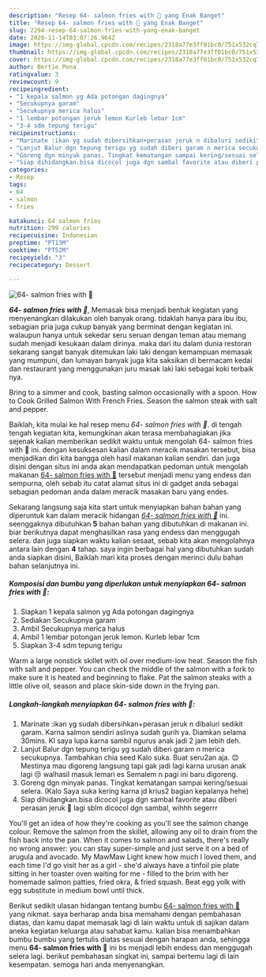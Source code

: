 ```yaml
---
description: "Resep 64- salmon fries with 🍋 yang Enak Banget"
title: "Resep 64- salmon fries with 🍋 yang Enak Banget"
slug: 2294-resep-64-salmon-fries-with-yang-enak-banget
date: 2020-11-14T03:07:26.964Z
image: https://img-global.cpcdn.com/recipes/2318a77e3ff01bc0/751x532cq70/64-salmon-fries-with-🍋-foto-resep-utama.jpg
thumbnail: https://img-global.cpcdn.com/recipes/2318a77e3ff01bc0/751x532cq70/64-salmon-fries-with-🍋-foto-resep-utama.jpg
cover: https://img-global.cpcdn.com/recipes/2318a77e3ff01bc0/751x532cq70/64-salmon-fries-with-🍋-foto-resep-utama.jpg
author: Bertie Pena
ratingvalue: 3
reviewcount: 9
recipeingredient:
- "1 kepala salmon yg Ada potongan dagingnya"
- "Secukupnya garam"
- "Secukupnya merica halus"
- "1 lembar potongan jeruk lemon Kurleb lebar 1cm"
- "3-4 sdm tepung terigu"
recipeinstructions:
- "Marinate :ikan yg sudah dibersihkan+perasan jeruk n dibaluri sedikit garam. Karna salmon sendiri aslinya sudah gurih ya. Diamkan selama 30mins. Kl saya lupa karna sambil ngurus anak jadi 2 jam lebih deh."
- "Lanjut Balur dgn tepung terigu yg sudah diberi garam n merica secukupnya. Tambahkan chia seed Kalo suka. Buat seru2an aja. 😊 Mestinya mau digoreng langsung tapi gak jadi lagi karna urusan anak lagi 😒 walhasil masuk lemari es Semalem n pagi ini baru digoreng."
- "Goreng dgn minyak panas. Tingkat kematangan sampai kering/sesuai selera. (Kalo Saya suka kering karna jd krius2 bagian kepalanya hehe)"
- "Siap dihidangkan.bisa dicocol juga dgn sambal favorite atau diberi perasan jeruk 🍋 lagi sblm dicocol dgn sambal, wihhh segerrr"
categories:
- Resep
tags:
- 64
- salmon
- fries

katakunci: 64 salmon fries 
nutrition: 299 calories
recipecuisine: Indonesian
preptime: "PT13M"
cooktime: "PT52M"
recipeyield: "3"
recipecategory: Dessert

---
```



![64- salmon fries with 🍋](https://img-global.cpcdn.com/recipes/2318a77e3ff01bc0/751x532cq70/64-salmon-fries-with-🍋-foto-resep-utama.jpg)

<b><i>64- salmon fries with 🍋</i></b>, Memasak bisa menjadi bentuk kegiatan yang menyenangkan dilakukan oleh banyak orang. tidaklah hanya para ibu ibu, sebagian pria juga cukup banyak yang berminat dengan kegiatan ini. walaupun hanya untuk sekedar seru seruan dengan teman atau memang sudah menjadi kesukaan dalam dirinya. maka dari itu dalam dunia restoran sekarang sangat banyak ditemukan laki laki dengan kemampuan memasak yang mumpuni, dan lumayan banyak juga kita saksikan di bermacam kedai dan restaurant yang menggunakan juru masak laki laki sebagai koki terbaik nya.

Bring to a simmer and cook, basting salmon occasionally with a spoon. How to Cook Grilled Salmon With French Fries. Season the salmon steak with salt and pepper.

Baiklah, kita mulai ke hal resep menu <i>64- salmon fries with 🍋</i>. di tengah tengah kegiatan kita, kemungkinan akan terasa membahagiakan jika sejenak kalian memberikan sedikit waktu untuk mengolah 64- salmon fries with 🍋 ini. dengan kesuksesan kalian dalam meracik masakan tersebut, bisa menjadikan diri kita bangga oleh hasil makanan kalian sendiri. dan juga disini dengan situs ini anda akan mendapatkan pedoman untuk mengolah makanan <u>64- salmon fries with 🍋</u> tersebut menjadi menu yang endess dan sempurna, oleh sebab itu catat alamat situs ini di gadget anda sebagai sebagian pedoman anda dalam meracik masakan baru yang endes.


Sekarang langsung saja kita start untuk menyiapkan bahan bahan yang diperuntuk kan dalam meracik hidangan <u><i>64- salmon fries with 🍋</i></u> ini. seenggaknya dibutuhkan <b>5</b> bahan bahan yang dibutuhkan di makanan ini. biar berikutnya dapat menghasilkan rasa yang endess dan menggugah selera. dan juga siapkan waktu kalian sesaat, sebab kita akan mengolahnya antara lain dengan <b>4</b> tahap. saya ingin berbagai hal yang dibutuhkan sudah anda siapkan disini, Baiklah mari kita proses dengan merinci dulu bahan bahan selanjutnya ini.

<!--inarticleads1-->

##### Komposisi dan bumbu yang diperlukan untuk menyiapkan 64- salmon fries with 🍋:

1. Siapkan 1 kepala salmon yg Ada potongan dagingnya
1. Sediakan Secukupnya garam
1. Ambil Secukupnya merica halus
1. Ambil 1 lembar potongan jeruk lemon. Kurleb lebar 1cm
1. Siapkan 3-4 sdm tepung terigu


Warm a large nonstick skillet with oil over medium-low heat. Season the fish with salt and pepper. You can check the middle of the salmon with a fork to make sure it is heated and beginning to flake. Pat the salmon steaks with a little olive oil, season and place skin-side down in the frying pan. 

<!--inarticleads2-->

##### Langkah-langkah menyiapkan 64- salmon fries with 🍋:

1. Marinate :ikan yg sudah dibersihkan+perasan jeruk n dibaluri sedikit garam. Karna salmon sendiri aslinya sudah gurih ya. Diamkan selama 30mins. Kl saya lupa karna sambil ngurus anak jadi 2 jam lebih deh.
1. Lanjut Balur dgn tepung terigu yg sudah diberi garam n merica secukupnya. Tambahkan chia seed Kalo suka. Buat seru2an aja. 😊 Mestinya mau digoreng langsung tapi gak jadi lagi karna urusan anak lagi 😒 walhasil masuk lemari es Semalem n pagi ini baru digoreng.
1. Goreng dgn minyak panas. Tingkat kematangan sampai kering/sesuai selera. (Kalo Saya suka kering karna jd krius2 bagian kepalanya hehe)
1. Siap dihidangkan.bisa dicocol juga dgn sambal favorite atau diberi perasan jeruk 🍋 lagi sblm dicocol dgn sambal, wihhh segerrr


You&#39;ll get an idea of how they&#39;re cooking as you&#39;ll see the salmon change colour. Remove the salmon from the skillet, allowing any oil to drain from the fish back into the pan. When it comes to salmon and salads, there&#39;s really no wrong answer: you can stay super-simple and just serve it on a bed of arugula and avocado. My MawMaw Light knew how much I loved them, and each time I&#39;d go visit her as a girl - she&#39;d always have a tinfoil pie plate sitting in her toaster oven waiting for me - filled to the brim with her homemade salmon patties, fried okra, &amp; fried squash. Beat egg yolk with egg substitute in medium bowl until thick. 

Berikut sedikit ulasan hidangan tentang bumbu <u>64- salmon fries with 🍋</u> yang nikmat. saya berharap anda bisa memahami dengan pembahasan diatas, dan kamu dapat memasak lagi di lain waktu untuk di sajikan dalam aneka kegiatan keluarga atau sahabat kamu. kalian bisa menambahkan bumbu bumbu yang tertulis diatas sesuai dengan harapan anda, sehingga menu <b>64- salmon fries with 🍋</b> ini bs menjadi lebih endess dan menggugah selera lagi. berikut pembahasan singkat ini, sampai bertemu lagi di lain kesempatan. semoga hari anda menyenangkan.

